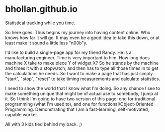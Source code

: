 # bhollan.github.io
Statistical tracking while you time.

So here goes.  Thus begins my journey into having content online.  Who knows how far it will go. It may even be a good idea to take this down, or at least make it sound a little less "n00b"y.

I'd like to build a single-page app for my friend Randy.
He is a manufacturing engineer.  Time is very important to him.  How long does machine X take to make piece Y of widget X?
So he stands by the machine and times it with a stopwatch, and then has to type all those times in to get the calculations he needs.
So I want to make a page that has just simply "start", "stop", "reset" to take timing measurements and calculate statistics.

I need to show the world that I know what I'm doing.  So any chance I see to make something unique that might be of actual use to somebody, I jump at it.  So I think I'm going to have two version of this page: one for traditional programming (what I'm used to), and one for functional/Object-Oriented Programming.  Demonstrating that I am a fast-learning, self-motivated, capable worker.

All with 3 kids tied behind my back.  ;)
